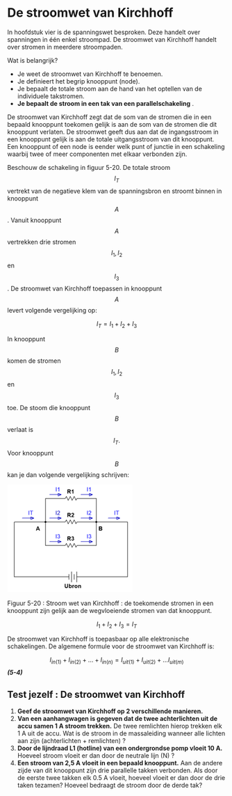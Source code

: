 # De stroomwet van Kirchhoff

In hoofdstuk vier is de spanningswet besproken. Deze handelt over spanningen in één enkel stroompad. De stroomwet van Kirchhoff handelt over stromen in meerdere stroompaden.

Wat is belangrijk?

* Je weet de stroomwet van Kirchhoff te benoemen.
* Je definieert het begrip knooppunt \(node\).
* Je bepaalt de totale stroom aan de hand van het optellen van de individuele takstromen.
* **Je bepaalt de stroom in een tak van een parallelschakeling** .

De stroomwet van Kirchhoff zegt dat de som van de stromen die in een bepaald knooppunt toekomen gelijk is aan de som van de stromen die dit knooppunt verlaten. De stroomwet geeft dus aan dat de ingangsstroom in een knooppunt gelijk is aan de totale uitgangsstroom van dit knooppunt. Een knooppunt of een node is eender welk punt of junctie in een schakeling waarbij twee of meer componenten met elkaar verbonden zijn.

Beschouw de schakeling in figuur 5-20. De totale stroom $${I}_{T}$$ vertrekt van de negatieve klem van de spanningsbron en stroomt binnen in knooppunt $$A$$ . Vanuit knooppunt $$A$$ vertrekken drie stromen $${I}_{1}, {I}_{2}$$ en $${I}_{3}$$ . De stroomwet van Kirchhoff toepassen in knooppunt $$A$$ levert volgende vergelijking op:

$${I}_{T}={I}_{1}+{I}_{2}+{I}_{3}$$

In knooppunt $$B$$ komen de stromen $${I}_{1}, {I}_{2}$$ en $${I}_{3}$$ toe. De stoom die knooppunt $$B$$ verlaat is $${I}_{T}.$$ Voor knooppunt $$B$$ kan je dan volgende vergelijking schrijven:

![](../.gitbook/assets/afbeelding_11419.png)

Figuur 5-20 : Stroom wet van Kirchhoff : de toekomende stromen in een knooppunt zijn gelijk aan de wegvloeiende stromen van dat knooppunt.

$${I}_{1}+{I}_{2}+{I}_{3}={I}_{T}$$

De stroomwet van Kirchhoff is toepasbaar op alle elektronische schakelingen. De algemene formule voor de stroomwet van Kirchhoff is:

$${\mathit{I}}_{\mathit{i}\mathit{n}\left(1\right)}+{\mathit{I}}_{\mathit{i}\mathit{n}\left(2\right)}+\dots +{\mathit{I}}_{\mathit{i}\mathit{n}\left(\mathit{n}\right)}={\mathit{I}}_{\mathit{u}\mathit{i}\mathit{t}\left(1\right)}+{\mathit{I}}_{\mathit{u}\mathit{i}\mathit{t}\left(2\right)}+\dots {\mathit{I}}_{\mathit{u}\mathit{i}\mathit{t}\left(\mathit{m}\right)}\mathit{ }$$ _**\(5-4\)**_

## Test jezelf : De stroomwet van Kirchhoff <a id="test-jezelf-de-stroomwet-van-kirchhoff"></a>

1. **Geef de stroomwet van Kirchhoff op 2 verschillende manieren.**
2. **Van een aanhangwagen is gegeven dat de twee achterlichten uit de accu samen 1 A stroom trekken.** De twee remlichten hierop trekken elk 1 A uit de accu. Wat is de stroom in de massaleiding wanneer alle lichten aan zijn \(achterlichten + remlichten\) ?
3. **Door de lijndraad L1 \(hotline\) van een ondergrondse pomp vloeit 10 A.** Hoeveel stroom vloeit er dan door de neutrale lijn \(N\) ?
4. **Een stroom van 2,5 A vloeit in een bepaald knooppunt.** Aan de andere zijde van dit knooppunt zijn drie parallelle takken verbonden. Als door de eerste twee takken elk 0.5 A vloeit, hoeveel vloeit er dan door de drie taken tezamen? Hoeveel bedraagt de stroom door de derde tak?

